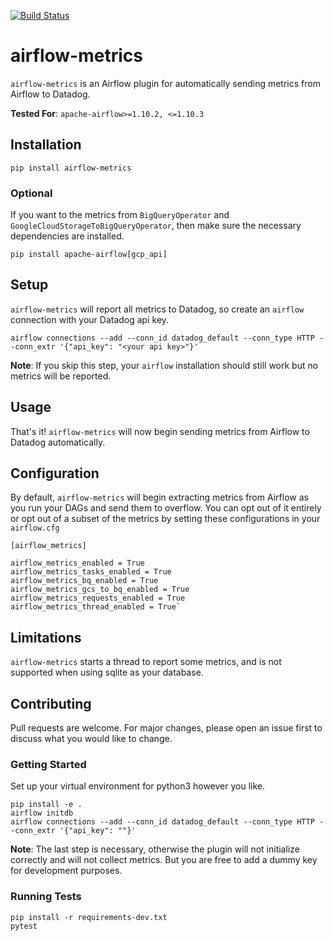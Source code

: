 [![Build Status](https://travis-ci.com/getsentry/airflow-metrics.svg?token=TJpWxpbKGxDuV8CPPRzL&branch=master)](https://travis-ci.com/getsentry/airflow-metrics)

# airflow-metrics

`airflow-metrics` is an Airflow plugin for automatically sending metrics from Airflow to Datadog.

**Tested For**: `apache-airflow>=1.10.2, <=1.10.3`

## Installation

```shell
pip install airflow-metrics
```

### Optional

If you want to the metrics from `BigQueryOperator` and `GoogleCloudStorageToBigQueryOperator`, then make sure the necessary dependencies are installed.

```shell
pip install apache-airflow[gcp_api]
```

## Setup

`airflow-metrics` will report all metrics to Datadog, so create an `airflow` connection with your Datadog api key.

```shell
airflow connections --add --conn_id datadog_default --conn_type HTTP --conn_extr '{"api_key": "<your api key>"}'
```

**Note**: If you skip this step, your `airflow` installation should still work but no metrics will be reported.

## Usage

That's it! `airflow-metrics` will now begin sending metrics from Airflow to Datadog automatically.

## Configuration

By default, `airflow-metrics` will begin extracting metrics from Airflow as you run your DAGs and send them to overflow. You can opt out of it entirely or opt out of a subset of the metrics by setting these configurations in your `airflow.cfg`

```
[airflow_metrics]

airflow_metrics_enabled = True
airflow_metrics_tasks_enabled = True
airflow_metrics_bq_enabled = True
airflow_metrics_gcs_to_bq_enabled = True
airflow_metrics_requests_enabled = True
airflow_metrics_thread_enabled = True`
```

## Limitations

`airflow-metrics` starts a thread to report some metrics, and is not supported when using sqlite as your database.

## Contributing

Pull requests are welcome. For major changes, please open an issue first to discuss what you would like to change.

### Getting Started

Set up your virtual environment for python3 however you like.

```shell
pip install -e .
airflow initdb
airflow connections --add --conn_id datadog_default --conn_type HTTP --conn_extr '{"api_key": ""}'
```

**Note**: The last step is necessary, otherwise the plugin will not initialize correctly and will not collect metrics. But you are free to add a dummy key for development purposes.

### Running Tests

```shell
pip install -r requirements-dev.txt
pytest
```
